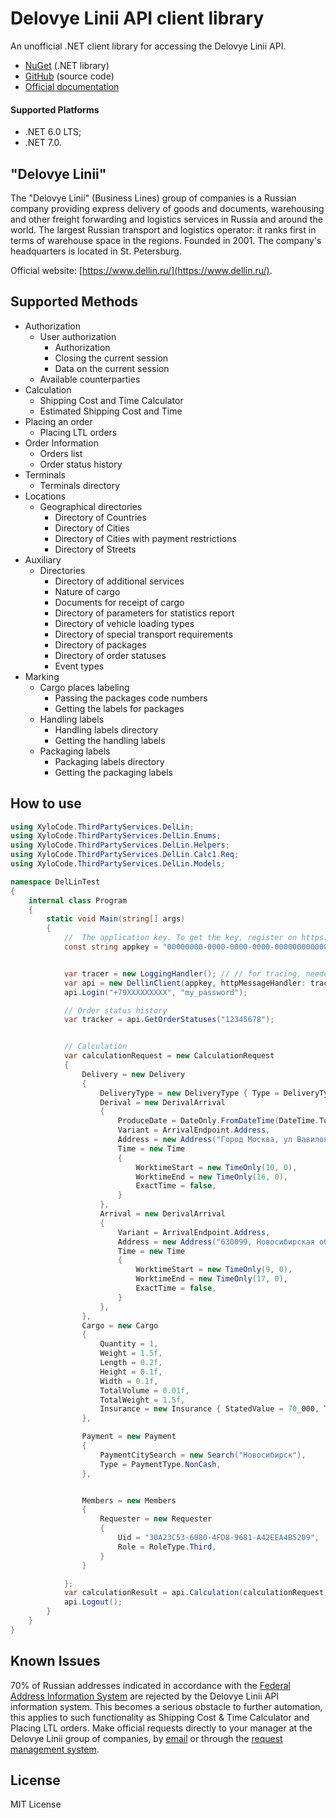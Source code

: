 ﻿# Delovye Linii API client library

An unofficial .NET client library for accessing the Delovye Linii API.

- [NuGet](https://www.nuget.org/packages/XyloCode.ThirdPartyServices.DelLin) (.NET library)
- [GitHub](https://github.com/xylocode/ThirdPartyServices.DelLin) (source code)
- [Official documentation](https://dev.dellin.ru/api/)

#### Supported Platforms

- .NET 6.0 LTS;
- .NET 7.0.

## "Delovye Linii"

The "Delovye Linii" (Business Lines) group of companies is a Russian company providing express delivery of goods and documents, warehousing and other freight forwarding and logistics services in Russia and around the world. The largest Russian transport and logistics operator: it ranks first in terms of warehouse space in the regions. Founded in 2001. The company's headquarters is located in St. Petersburg.

Official website: [https://www.dellin.ru/](https://www.dellin.ru/).

## Supported Methods

- Authorization
	- User authorization
		- Authorization
		- Closing the current session
		- Data on the current session
	- Available counterparties
- Calculation
	- Shipping Cost and Time Calculator
	- Estimated Shipping Cost and Time
- Placing an order
	- Placing LTL orders
- Order Information
	- Orders list
	- Order status history
- Terminals
	- Terminals directory
- Locations
	- Geographical directories
		- Directory of Countries
		- Directory of Cities
		- Directory of Cities with payment restrictions
		- Directory of Streets
- Auxiliary
	- Directories
		- Directory of additional services
		- Nature of cargo
		- Documents for receipt of cargo
		- Directory of parameters for statistics report
		- Directory of vehicle loading types
		- Directory of special transport requirements
		- Directory of packages
		- Directory of order statuses
		- Event types
- Marking
	- Cargo places labeling
		- Passing the packages code numbers
		- Getting the labels for packages
	- Handling labels
		- Handling labels directory
		- Getting the handling labels
	- Packaging labels
		- Packaging labels directory
		- Getting the packaging labels


## How to use

```cs
using XyloCode.ThirdPartyServices.DelLin;
using XyloCode.ThirdPartyServices.DelLin.Enums;
using XyloCode.ThirdPartyServices.DelLin.Helpers;
using XyloCode.ThirdPartyServices.DelLin.Calc1.Req;
using XyloCode.ThirdPartyServices.DelLin.Models;

namespace DelLinTest
{
    internal class Program
    {
        static void Main(string[] args)
        {
            // 	The application key. To get the key, register on https://dev.dellin.ru/
            const string appkey = "00000000-0000-0000-0000-000000000000";


            var tracer = new LoggingHandler(); // // for tracing, needed only for debugging
            var api = new DellinClient(appkey, httpMessageHandler: tracer);
            api.Login("+79XXXXXXXXX", "my_password");

            // Order status history
            var tracker = api.GetOrderStatuses("12345678");


            // Calculation
            var calculationRequest = new CalculationRequest
            {
                Delivery = new Delivery
                {
                    DeliveryType = new DeliveryType { Type = DeliveryTypeCode.Avia },
                    Derival = new DerivalArrival
                    {
                        ProduceDate = DateOnly.FromDateTime(DateTime.Today.AddDays(3)),
                        Variant = ArrivalEndpoint.Address,
                        Address = new Address("Город Москва, ул Вавилова, д. 19"),
                        Time = new Time
                        {
                            WorktimeStart = new TimeOnly(10, 0),
                            WorktimeEnd = new TimeOnly(16, 0),
                            ExactTime = false,
                        }
                    },
                    Arrival = new DerivalArrival
                    {
                        Variant = ArrivalEndpoint.Address,
                        Address = new Address("630099, Новосибирская область, г Новосибирск, пр-кт Димитрова, зд. 2"),
                        Time = new Time
                        {
                            WorktimeStart = new TimeOnly(9, 0),
                            WorktimeEnd = new TimeOnly(17, 0),
                            ExactTime = false,
                        }
                    },
                },
                Cargo = new Cargo
                {
                    Quantity = 1,
                    Weight = 1.5f,
                    Length = 0.2f,
                    Height = 0.1f,
                    Width = 0.1f,
                    TotalVolume = 0.01f,
                    TotalWeight = 1.5f,
                    Insurance = new Insurance { StatedValue = 70_000, Term = true, }
                },

                Payment = new Payment
                {
                    PaymentCitySearch = new Search("Новосибирск"),
                    Type = PaymentType.NonCash,
                },


                Members = new Members
                {
                    Requester = new Requester
                    {
                        Uid = "30A23C53-6080-4FD8-9681-A42EEA4B5209",
                        Role = RoleType.Third,
                    }
                }

            };
            var calculationResult = api.Calculation(calculationRequest);
            api.Logout();
        }
    }
}
```

## Known Issues

70% of Russian addresses indicated in accordance with the [Federal Address Information System](https://fias.nalog.ru/) are rejected by the Delovye Linii API information system. This becomes a serious obstacle to further automation, this applies to such functionality as Shipping Cost & Time Calculator and Placing LTL orders. Make official requests directly to your manager at the Delovye Linii group of companies, by [email](mailto:api_support@dellin.ru) or through the [request management system](https://helpdesk.dellin.ru/).

## License

MIT License

